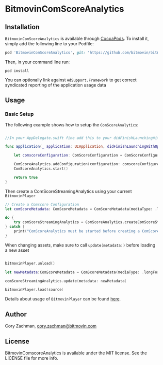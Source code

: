 # BitmovinComScoreAnalytics

## Installation

`BitmovinComScoreAnalytics` is available through [CocoaPods](https://cocoapods.org). To install
it, simply add the following line to your Podfile:

```ruby
pod 'BitmovinComScoreAnalytics', git: 'https://github.com/bitmovin/bitmovin-player-ios-integrations-comscore.git', tag: 1.3.0'
```

Then, in your command line run:

```
pod install
```

You can optionally link against `AdSupport.Framework` to get correct syndicated reporting of the application usage data

## Usage

### Basic Setup
The following example shows how to setup the `ComScoreAnalytics`:
```swift

//In your AppDelegate.swift fine add this to your didFinishLaunchingWithOptions method

func application(_ application: UIApplication, didFinishLaunchingWithOptions launchOptions: [UIApplication.LaunchOptionsKey: Any]?) -> Bool {

    let comscoreConfiguration: ComScoreConfiguration = ComScoreConfiguration(publisherId: "YOUR_PUBLISHER_ID", publisherSecret: "YOUR_PUBLISHER_SECRET", applicationName: "YOUR_APPLICATION_NAME")

    ComScoreAnalytics.addConfiguration(configuration: comscoreConfiguration)
    ComScoreAnalytics.start()

    return true
}
```
Then create a ComScoreStreamingAnalytics using your current  `BitmovinPlayer` 

```swift 
// Create a Comscore Configuration
let comScoreMetadata: ComScoreMetadata = ComScoreMetadata(mediaType: .longFormOnDemand, publisherBrandName: "ABC", programTitle: "Modern Family", episodeTitle: "Rash Decisions", episodeSeasonNumber: "1", episodeNumber: "2", contentGenre: "Comedy", stationTitle: "Hulu",completeEpisode: true)

do {
    try comScoreStreamingAnalytics = ComScoreAnalytics.createComScoreStreamingAnalytics(bitmovinPlayer: bitmovinPlayer, metadata: comScoreMetadata)
} catch {
    print("ComScoreAnalytics must be started before creating a ComScoreStreamingAnalytics object")
}

```

When changing assets, make sure to call `update(metadata:)` before loading a new asset 

```swift 

bitmovinPlayer.unload()

let newMetadata:ComScoreMetadata = ComScoreMetadata(mediaType: .longFormOnDemand,publisherBrandName: "ABC",programTitle: "Modern Family", episodeTitle: "Rash Decisions", episodeSeasonNumber: "1", episodeNumber: "2", contentGenre: "Comedy", stationTitle: "Hulu",completeEpisode: true)

comScoreStreamingAnalytics.update(metadata: newMetadata)

bitmovinPlayer.load(source)
```

Details about usage of `BitmovinPlayer` can be found [here](https://github.com/bitmovin/bitmovin-player-ios-sdk-cocoapod).


## Author

Cory Zachman, cory.zachman@bitmovin.com

## License

BitmovinComscoreAnalytics is available under the MIT license. See the LICENSE file for more info.
